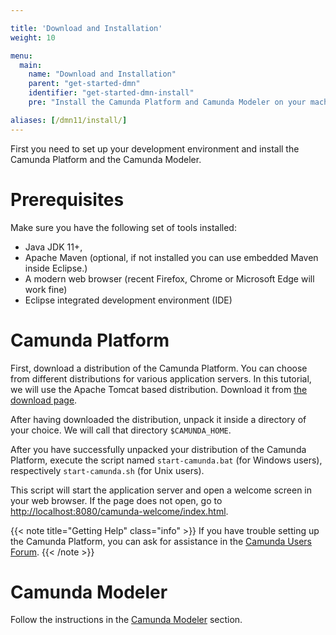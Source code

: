 ```yaml
---

title: 'Download and Installation'
weight: 10

menu:
  main:
    name: "Download and Installation"
    parent: "get-started-dmn"
    identifier: "get-started-dmn-install"
    pre: "Install the Camunda Platform and Camunda Modeler on your machine."

aliases: [/dmn11/install/]
---
```


First you need to set up your development environment and install the Camunda Platform and the Camunda Modeler.


# Prerequisites

Make sure you have the following set of tools installed:

* Java JDK 11+,
* Apache Maven (optional, if not installed you can use embedded Maven inside Eclipse.)
* A modern web browser (recent Firefox, Chrome or Microsoft Edge will work fine)
* Eclipse integrated development environment (IDE)


# Camunda Platform

First, download a distribution of the Camunda Platform. You can choose from different distributions for various application servers. In this tutorial, we will use the Apache Tomcat based distribution. Download it from [the download page](https://camunda.com/download/).

After having downloaded the distribution, unpack it inside a directory of your choice. We will call that directory `$CAMUNDA_HOME`.

After you have successfully unpacked your distribution of the Camunda Platform, execute the script named `start-camunda.bat` (for Windows users), respectively `start-camunda.sh` (for Unix users).

This script will start the application server and open a welcome screen in your web browser. If the page does not open, go to [http://localhost:8080/camunda-welcome/index.html](http://localhost:8080/camunda-welcome/index.html).

{{< note title="Getting Help" class="info" >}}
If you have trouble setting up the Camunda Platform, you can ask for assistance in the [Camunda Users Forum](https://forum.camunda.org/).
{{< /note >}}

# Camunda Modeler

Follow the instructions in the [Camunda Modeler](/user-guide/latest/installation/camunda-modeler) section.
